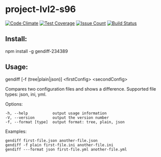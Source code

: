 # project-lvl2-s96

[![Code Climate](https://codeclimate.com/github/iskaldvind/project-lvl2-s96/badges/gpa.svg)](https://codeclimate.com/github/iskaldvind/project-lvl2-s96)
[![Test Coverage](https://codeclimate.com/github/iskaldvind/project-lvl2-s96/badges/coverage.svg)](https://codeclimate.com/github/iskaldvind/project-lvl2-s96/coverage)
[![Issue Count](https://codeclimate.com/github/iskaldvind/project-lvl2-s96/badges/issue_count.svg)](https://codeclimate.com/github/iskaldvind/project-lvl2-s96)
[![Build Status](https://travis-ci.org/iskaldvind/project-lvl2-s96.svg?branch=master)](https://travis-ci.org/iskaldvind/project-lvl2-s96) 

## Install:  
npm install -g gendiff-234389

## Usage:

gendiff [-f (tree|plain|json)] \<firstConfig> \<secondConfig>

Compares two configuration files and shows a difference. Supported file types: json, ini, yml.

Options:

    -h, --help           output usage information
    -V, --version        output the version number
    -f, --format [type]  output format: tree, plain, json
  
Examples:
  
    gendiff first-file.json another-file.json
    gendiff -f plain first-file.ini another-file.ini
    gendiff ---format json first-file.yml another-file.yml
